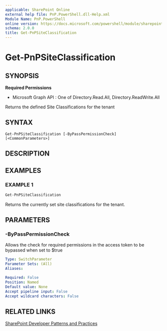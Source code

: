 ```yaml
---
applicable: SharePoint Online
external help file: PnP.PowerShell.dll-Help.xml
Module Name: PnP.PowerShell
online version: https://docs.microsoft.com/powershell/module/sharepoint-pnp/get-pnpsiteclassification
schema: 2.0.0
title: Get-PnPSiteClassification
---
```


# Get-PnPSiteClassification

## SYNOPSIS

**Required Permissions**

  * Microsoft Graph API : One of Directory.Read.All, Directory.ReadWrite.All

Returns the defined Site Classifications for the tenant

## SYNTAX

```
Get-PnPSiteClassification [-ByPassPermissionCheck] [<CommonParameters>]
```

## DESCRIPTION

## EXAMPLES

### EXAMPLE 1
```powershell
Get-PnPSiteClassification
```

Returns the currently set site classifications for the tenant.

## PARAMETERS

### -ByPassPermissionCheck
Allows the check for required permissions in the access token to be bypassed when set to $true

```yaml
Type: SwitchParameter
Parameter Sets: (All)
Aliases:

Required: False
Position: Named
Default value: None
Accept pipeline input: False
Accept wildcard characters: False
```

## RELATED LINKS

[SharePoint Developer Patterns and Practices](https://aka.ms/sppnp)